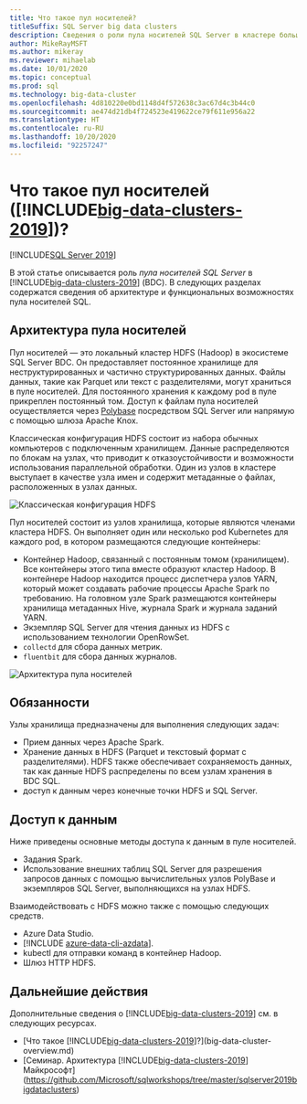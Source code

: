 ```yaml
---
title: Что такое пул носителей?
titleSuffix: SQL Server big data clusters
description: Сведения о роли пула носителей SQL Server в кластере больших данных SQL Server 2019, а также архитектуре и функциональных возможностях пула носителей SQL.
author: MikeRayMSFT
ms.author: mikeray
ms.reviewer: mihaelab
ms.date: 10/01/2020
ms.topic: conceptual
ms.prod: sql
ms.technology: big-data-cluster
ms.openlocfilehash: 4d810220e0bd1148d4f572638c3ac67d4c3b44c0
ms.sourcegitcommit: ae474d21db4f724523e419622ce79f611e956a22
ms.translationtype: HT
ms.contentlocale: ru-RU
ms.lasthandoff: 10/20/2020
ms.locfileid: "92257247"
---
```

# <a name="what-is-the-storage-pool-big-data-clusters-2019"></a>Что такое пул носителей ([!INCLUDE[big-data-clusters-2019](../includes/ssbigdataclusters-ss-nover.md)])?

[!INCLUDE[SQL Server 2019](../includes/applies-to-version/sqlserver2019.md)]

В этой статье описывается роль *пула носителей SQL Server* в [!INCLUDE[big-data-clusters-2019](../includes/ssbigdataclusters-ver15.md)] (BDC). В следующих разделах содержатся сведения об архитектуре и функциональных возможностях пула носителей SQL.

## <a name="storage-pool-architecture"></a>Архитектура пула носителей

Пул носителей — это локальный кластер HDFS (Hadoop) в экосистеме SQL Server BDC. Он предоставляет постоянное хранилище для неструктурированных и частично структурированных данных. Файлы данных, такие как Parquet или текст с разделителями, могут храниться в пуле носителей. Для постоянного хранения к каждому pod в пуле прикреплен постоянный том. Доступ к файлам пула носителей осуществляется через [Polybase](../relational-databases/polybase/polybase-guide.md) посредством SQL Server или напрямую с помощью шлюза Apache Knox.

Классическая конфигурация HDFS состоит из набора обычных компьютеров с подключенным хранилищем. Данные распределяются по блокам на узлах, что приводит к отказоустойчивости и возможности использования параллельной обработки. Один из узлов в кластере выступает в качестве узла имен и содержит метаданные о файлах, расположенных в узлах данных.

![Классическая конфигурация HDFS](media/concept-storage-pool/classic-hdfs-setup.png)

Пул носителей состоит из узлов хранилища, которые являются членами кластера HDFS. Он выполняет один или несколько pod Kubernetes для каждого pod, в котором размещаются следующие контейнеры:

- Контейнер Hadoop, связанный с постоянным томом (хранилищем). Все контейнеры этого типа вместе образуют кластер Hadoop. В контейнере Hadoop находится процесс диспетчера узлов YARN, который может создавать рабочие процессы Apache Spark по требованию. На головном узле Spark размещаются контейнеры хранилища метаданных Hive, журнала Spark и журнала заданий YARN.
- Экземпляр SQL Server для чтения данных из HDFS с использованием технологии OpenRowSet.
- `collectd` для сбора данных метрик.
- `fluentbit` для сбора данных журналов.

![Архитектура пула носителей](media/concept-storage-pool/scale-big-data-on-demand.png)

## <a name="responsibilities"></a>Обязанности

Узлы хранилища предназначены для выполнения следующих задач:

- Прием данных через Apache Spark.
- Хранение данных в HDFS (Parquet и текстовый формат с разделителями). HDFS также обеспечивает сохраняемость данных, так как данные HDFS распределены по всем узлам хранения в BDC SQL.
- доступ к данным через конечные точки HDFS и SQL Server.

## <a name="accessing-data"></a>Доступ к данным

Ниже приведены основные методы доступа к данным в пуле носителей.

- Задания Spark.
- Использование внешних таблиц SQL Server для разрешения запросов данных с помощью вычислительных узлов PolyBase и экземпляров SQL Server, выполняющихся на узлах HDFS.

Взаимодействовать с HDFS можно также с помощью следующих средств.

- Azure Data Studio.
- [!INCLUDE [azure-data-cli-azdata](../includes/azure-data-cli-azdata.md)].
- kubectl для отправки команд в контейнер Hadoop.
- Шлюз HTTP HDFS.

## <a name="next-steps"></a>Дальнейшие действия

Дополнительные сведения о [!INCLUDE[big-data-clusters-2019](../includes/ssbigdataclusters-ss-nover.md)] см. в следующих ресурсах.

- [Что такое [!INCLUDE[big-data-clusters-2019](../includes/ssbigdataclusters-ver15.md)]?](big-data-cluster-overview.md)
- [Семинар. Архитектура [!INCLUDE[big-data-clusters-2019](../includes/ssbigdataclusters-ss-nover.md)] Майкрософт](https://github.com/Microsoft/sqlworkshops/tree/master/sqlserver2019bigdataclusters)
